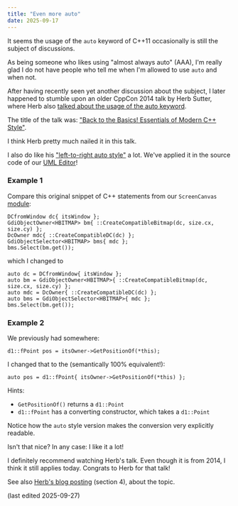 ```yaml
---
title: "Even more auto"
date: 2025-09-17
---
```


It seems the usage of the `auto` keyword of C++11 occasionally is still the subject of discussions.

As being someone who likes using "almost always auto" (AAA), I'm really glad I do not have people who tell me when I'm allowed to use `auto` and when not.

After having recently seen yet another discussion about the subject, I later happened to stumble upon an older CppCon 2014 talk by Herb Sutter, where Herb also [talked about the usage of the auto keyword](https://www.youtube.com/watch?v=xnqTKD8uD64&t=1709s).

The title of the talk was: ["Back to the Basics! Essentials of Modern C++ Style"](https://www.youtube.com/watch?v=xnqTKD8uD64).

I think Herb pretty much nailed it in this talk.

I also do like his ["left-to-right auto style"](https://www.youtube.com/watch?v=xnqTKD8uD64&t=2458s) a lot. We've applied it in the source code of our [UML Editor](https://cadifra.com/)!

### Example 1

Compare this original snippet of C++ statements from our `ScreenCanvas` [module](https://abuehl.github.io/2025/03/24/converting-to-modules.html):

    DCfromWindow dc{ itsWindow };
    GdiObjectOwner<HBITMAP> bm{ ::CreateCompatibleBitmap(dc, size.cx, size.cy) };
    DcOwner mdc{ ::CreateCompatibleDC(dc) };
    GdiObjectSelector<HBITMAP> bms{ mdc };
    bms.Select(bm.get());

which I changed to

    auto dc = DCfromWindow{ itsWindow };
    auto bm = GdiObjectOwner<HBITMAP>{ ::CreateCompatibleBitmap(dc, size.cx, size.cy) };
    auto mdc = DcOwner{ ::CreateCompatibleDC(dc) };
    auto bms = GdiObjectSelector<HBITMAP>{ mdc };
    bms.Select(bm.get());

### Example 2

We previously had somewhere:

    d1::fPoint pos = itsOwner->GetPositionOf(*this);

I changed that to the (semantically 100% equivalent!):

    auto pos = d1::fPoint{ itsOwner->GetPositionOf(*this) };

Hints:

* `GetPositionOf()` returns a `d1::Point`
* `d1::fPoint` has a converting constructor, which takes a `d1::Point`

Notice how the `auto` style version makes the conversion very explicitly readable.

Isn't that nice? In any case: I like it a lot!

I definitely recommend watching Herb's talk. Even though it is from 2014, I think it still applies today. Congrats to Herb for that talk!

See also [Herb's blog posting](https://herbsutter.com/2013/08/12/gotw-94-solution-aaa-style-almost-always-auto/) (section 4), about the topic.

(last edited 2025-09-27)
